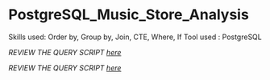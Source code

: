 # PostgreSQL_Music_Store_Analysis
Skills used: Order by, Group by, Join, CTE, Where, If 
Tool used : PostgreSQL

*REVIEW THE QUERY SCRIPT [here](https://github.com/anasuyakunnath/PostgreSQL_Music_Store_Analysis/blob/main/Query_set)*

*REVIEW THE QUERY SCRIPT [here](https://github.com/anasuyakunnath/PostgreSQL_Music_Store_Analysis/blob/main/Queries%20with%20Output.pdf)*
